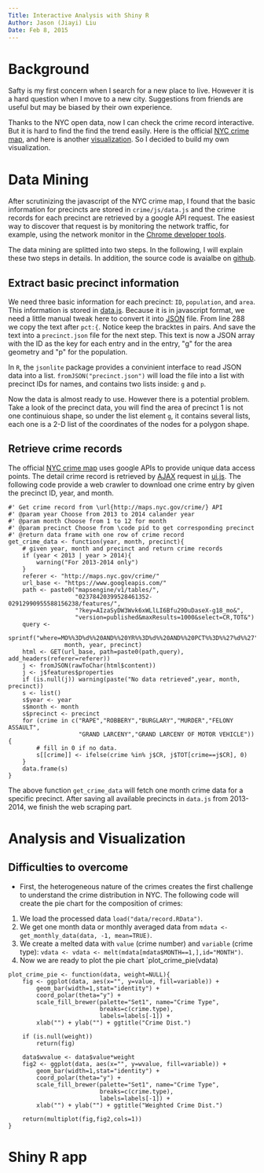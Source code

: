 ```yaml
---
Title: Interactive Analysis with Shiny R
Author: Jason (Jiayi) Liu
Date: Feb 8, 2015
---
```


# Background

Safty is my first concern when I search for a new place to live.  However it is a hard question when I move to a new city.  Suggestions from friends are useful but may be biased by their own experience.

Thanks to the NYC open data, now I can check the crime record interactive.  But it is hard to find the find the trend easily.  Here is the official [NYC crime map](http://maps.nyc.gov/crime/), and here is another [visualization](http://www.city-data.com/crime/crime-New-York-New-York.html).  So I decided to build my own visualization.

# Data Mining

After scrutinizing the javascript of the NYC crime map, I found that the basic information for precincts are stored in `crime/js/data.js` and the crime records for each precinct are retrieved by a google API request.  The easiest way to discover that request is by monitoring the network traffic, for example, using the network monitor in the [Chrome developer tools](https://developer.chrome.com/devtools#improving-network-performance).

The data mining are splitted into two steps.  In the following, I will explain these two steps in details.  In addition, the source code is avaialbe on [github](https://github.com/jiayiliu/NYC-Crime-Analysis).

## Extract basic precinct information
We need three basic information for each precinct: `ID`, `population`, and `area`.  This information is stored in [data.js](http://maps.nyc.gov/crime/js/data.js).  Because it is in javascript format, we need a little manual tweak here to convert it into [JSON](https://developer.chrome.com/devtools#improving-network-performance) file.  From line 288 we copy the text after `pct:{`.  Notice keep the bracktes in pairs.  And save the text into a `precinct.json` file for the next step.  This text is now a JSON array with the ID as the key for each entry and in the entry, "g" for the area geometry and "p" for the population.

In `R`, the `jsonlite` package provides a convinient interface to read JSON data into a list.
`fromJSON("precinct.json")` will load the file into a list with precinct IDs for names, and contains two lists inside: `g` and `p`.

Now the data is almost ready to use.  However there is a potential problem.  Take a look of the precinct data, you will find the area of precinct 1 is not one continuious shape, so under the list element `g`, it contains several lists, each one is a 2-D list of the coordinates of the nodes for a polygon shape.

## Retrieve crime records

The official [NYC crime map](http://maps.nyc.gov/crime/) uses google APIs to provide unique data access points.  The detail crime record is retrieved by [AJAX](http://en.wikipedia.org/wiki/Ajax_%28programming%29) request in [ui.js](http://maps.nyc.gov/crime/js/ui.js).  The following code provide a web crawler to download one crime entry by given the precinct ID, year, and month.

```
#' Get crime record from \url{http://maps.nyc.gov/crime/} API
#' @param year Choose from 2013 to 2014 calander year
#' @param month Choose from 1 to 12 for month
#' @param precinct Choose from \code pid to get corresponding precinct
#' @return data frame with one row of crime record
get_crime_data <- function(year, month, precinct){
    # given year, month and precinct and return crime records
    if (year < 2013 | year > 2014){
        warning("For 2013-2014 only")
    }    
    referer <- "http://maps.nyc.gov/crime/"
    url_base <- "https://www.googleapis.com/"
    path <- paste0("mapsengine/v1/tables/",
                   "02378420399528461352-02912990955588156238/features/",
                   "?key=AIzaSyDW3Wvk6xWLlLI6Bfu29DuDaseX-g18_mo&",
                   "version=published&maxResults=1000&select=CR,TOT&")
    query <- 
        sprintf("where=MO%%3D%d%%20AND%%20YR%%3D%d%%20AND%%20PCT%%3D%%27%d%%27", 
                month, year, precinct)
    html <- GET(url_base, path=paste0(path,query), add_headers(referer=referer))
    j <- fromJSON(rawToChar(html$content))
    j <- j$features$properties
    if (is.null(j)) warning(paste("No data retrieved",year, month, precinct))
    s <- list()
    s$year <- year
    s$month <- month
    s$precinct <- precinct
    for (crime in c("RAPE","ROBBERY","BURGLARY","MURDER","FELONY ASSAULT",
                    "GRAND LARCENY","GRAND LARCENY OF MOTOR VEHICLE")){
        # fill in 0 if no data.
        s[[crime]] <- ifelse(crime %in% j$CR, j$TOT[crime==j$CR], 0)
    }
    data.frame(s)       
}
```

The above function `get_crime_data` will fetch one month crime data for a specific precinct.  After saving all available precincts in `data.js` from 2013-2014, we finish the web scraping part.

# Analysis and Visualization

## Difficulties to overcome

+ First, the heterogeneous nature of the crimes creates the first challenge to understand the crime distribution in NYC.  The following code will create the pie chart for the composition of crimes: 

1) We load the processed data `load("data/record.RData")`.
2) We get one month data or monthly averaged data from `mdata <- get_monthly_data(data, -1, mean=TRUE)`.
3) We create a melted data with `value` (crime number) and `variable` (crime type): `vdata <- vdata <- melt(mdata[mdata$MONTH==1,],id="MONTH")`.
4) Now we are ready to plot the pie chart `plot_crime_pie(vdata)



```
plot_crime_pie <- function(data, weight=NULL){
    fig <- ggplot(data, aes(x="", y=value, fill=variable)) + 
        geom_bar(width=1,stat="identity") + 
        coord_polar(theta="y") +
        scale_fill_brewer(palette="Set1", name="Crime Type",
                          breaks=c(crime.type),
                          labels=labels[-1]) + 
        xlab("") + ylab("") + ggtitle("Crime Dist.")
    
    if (is.null(weight))
        return(fig)
    
    data$wvalue <- data$value*weight
    fig2 <- ggplot(data, aes(x="", y=wvalue, fill=variable)) + 
        geom_bar(width=1,stat="identity") + 
        coord_polar(theta="y") +
        scale_fill_brewer(palette="Set1", name="Crime Type",
                          breaks=c(crime.type),
                          labels=labels[-1]) + 
        xlab("") + ylab("") + ggtitle("Weighted Crime Dist.")
    
    return(multiplot(fig,fig2,cols=1))
}
```


# Shiny R app


